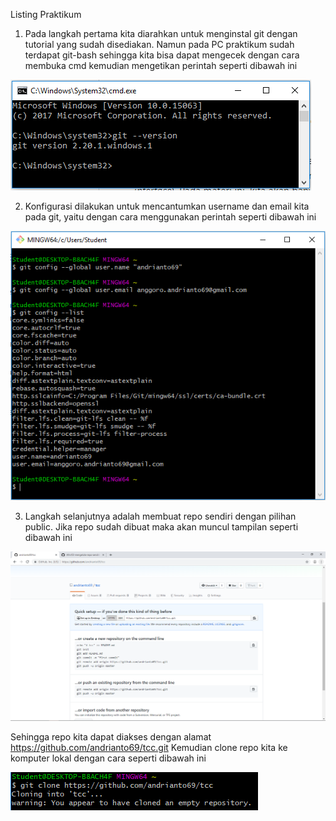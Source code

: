 Listing Praktikum

1. Pada langkah pertama kita diarahkan untuk menginstal git dengan tutorial yang sudah disediakan. Namun pada PC praktikum sudah terdapat git-bash sehingga kita bisa dapat mengecek dengan cara membuka cmd kemudian mengetikan perintah seperti dibawah ini

![Gambar langkah 1](cek-instalasi-git-via-cmd.PNG)

2. Konfigurasi dilakukan untuk mencantumkan username dan email kita pada git, yaitu dengan cara menggunakan perintah seperti dibawah ini

![Gambar langkah 2](konfigurasi-git.PNG)

3. Langkah selanjutnya adalah membuat repo sendiri dengan pilihan public. Jika repo sudah dibuat maka akan muncul tampilan seperti dibawah ini

![Gambar langkah 3](membuat-repo-sendiri.PNG)

Sehingga repo kita dapat diakses dengan alamat https://github.com/andrianto69/tcc.git
Kemudian clone repo kita ke komputer lokal dengan cara seperti dibawah ini

![Gambar langkah 4](clone-repo-ke-local.PNG)